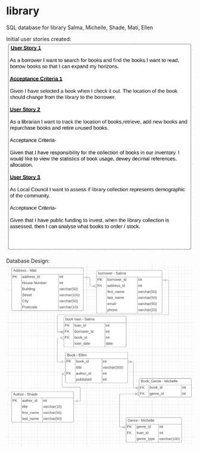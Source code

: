 # library
SQL database for library
Salma, Michelle, Shade, Mati, Ellen

Initial user stories created:
![User Stories](./user_stories_library.jpg "User Stories")

Database Design:
![Database Design](./database_design.jpg "Database Design")
